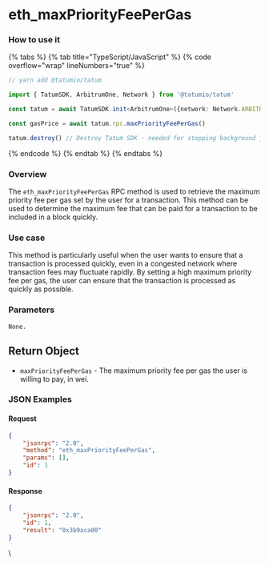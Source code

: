 # eth\_maxPriorityFeePerGas

### How to use it

{% tabs %}
{% tab title="TypeScript/JavaScript" %}
{% code overflow="wrap" lineNumbers="true" %}
```typescript
// yarn add @tatumio/tatum

import { TatumSDK, ArbitrumOne, Network } from '@tatumio/tatum'

const tatum = await TatumSDK.init<ArbitrumOne>({network: Network.ARBITRUM_ONE})

const gasPrice = await tatum.rpc.maxPriorityFeePerGas()

tatum.destroy() // Destroy Tatum SDK - needed for stopping background jobs
```
{% endcode %}
{% endtab %}
{% endtabs %}

### Overview

The `eth_maxPriorityFeePerGas` RPC method is used to retrieve the maximum priority fee per gas set by the user for a transaction. This method can be used to determine the maximum fee that can be paid for a transaction to be included in a block quickly.

### Use case

This method is particularly useful when the user wants to ensure that a transaction is processed quickly, even in a congested network where transaction fees may fluctuate rapidly. By setting a high maximum priority fee per gas, the user can ensure that the transaction is processed as quickly as possible.

### Parameters

`None.`

## Return Object

* `maxPriorityFeePerGas` - The maximum priority fee per gas the user is willing to pay, in wei.

### JSON Examples

#### Request

```json
{
    "jsonrpc": "2.0",
    "method": "eth_maxPriorityFeePerGas",
    "params": [],
    "id": 1
}
```

#### Response

```json
{
    "jsonrpc": "2.0",
    "id": 1,
    "result": "0x3b9aca00"
}
```

\
